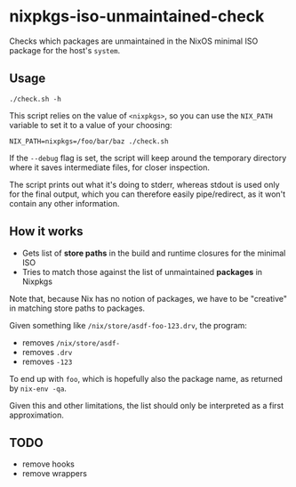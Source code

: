 # nixpkgs-iso-unmaintained-check

Checks which packages are unmaintained in the NixOS minimal ISO package for the host's `system`.

## Usage

```
./check.sh -h
```

This script relies on the value of `<nixpkgs>`, so you can use the `NIX_PATH` variable to set it to a value of your choosing:

```
NIX_PATH=nixpkgs=/foo/bar/baz ./check.sh
```

If the `--debug` flag is set, the script will keep around the temporary directory where it saves intermediate files, for closer inspection.

The script prints out what it's doing to stderr, whereas stdout is used only for the final output, which you can therefore easily pipe/redirect, as it won't contain any other information.

## How it works

- Gets list of **store paths** in the build and runtime closures for the minimal ISO
- Tries to match those against the list of unmaintained **packages** in Nixpkgs

Note that, because Nix has no notion of packages, we have to be "creative" in matching store paths to packages.

Given something like `/nix/store/asdf-foo-123.drv`, the program:
- removes `/nix/store/asdf-`
- removes `.drv`
- removes `-123`

To end up with `foo`, which is hopefully also the package name, as returned by `nix-env -qa`.

Given this and other limitations, the list should only be interpreted as a first approximation.

## TODO

- remove hooks
- remove wrappers
